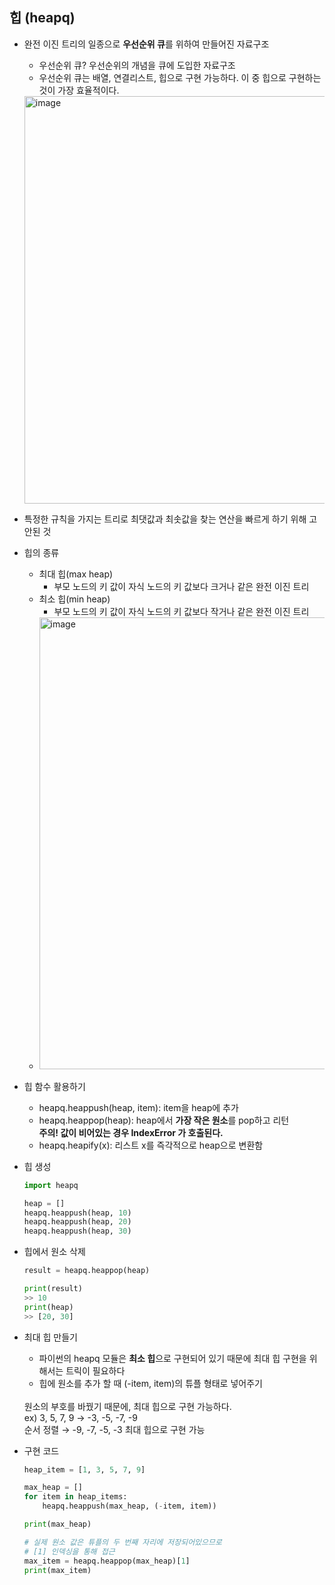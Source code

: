 ## 힙 (heapq)

- 완전 이진 트리의 일종으로 **우선순위 큐**를 위하여 만들어진 자료구조
    - 우선순위 큐? 우선순위의 개념을 큐에 도입한 자료구조
    - 우선순위 큐는 배열, 연결리스트, 힙으로 구현 가능하다. 이 중 힙으로 구현하는 것이 가장 효율적이다.
    <img width="652" alt="image" src="https://user-images.githubusercontent.com/46226445/192334895-33f37b2c-a77c-4ba1-9399-cd85bed5507d.png">
- 특정한 규칙을 가지는 트리로 최댓값과 최솟값을 찾는 연산을 빠르게 하기 위해 고안된 것
- 힙의 종류
    - 최대 힙(max heap)
        - 부모 노드의 키 값이 자식 노드의 키 값보다 크거나 같은 완전 이진 트리
    - 최소 힙(min heap)
        - 부모 노드의 키 값이 자식 노드의 키 값보다 작거나 같은 완전 이진 트리
    - <img width="723" alt="image" src="https://user-images.githubusercontent.com/46226445/192334963-531fc73a-2ef6-4b9a-906d-c963c1c9c7a0.png">
- 힙 함수 활용하기
    - heapq.heappush(heap, item): item을 heap에 추가
    - heapq.heappop(heap): heap에서 **가장 작은 원소**를 pop하고 리턴<br>
    **주의! 값이 비어있는 경우 IndexError 가 호출된다.**
    - heapq.heapify(x): 리스트 x를 즉각적으로 heap으로 변환함
- 힙 생성
    
    ```python
    import heapq
    
    heap = []
    heapq.heappush(heap, 10)
    heapq.heappush(heap, 20)
    heapq.heappush(heap, 30)
    ```
    
- 힙에서 원소 삭제
    
    ```python
    result = heapq.heappop(heap)
    
    print(result)
    >> 10
    print(heap)
    >> [20, 30]
    ```
    
- 최대 힙 만들기
    - 파이썬의 heapq 모듈은 **최소 힙**으로 구현되어 있기 때문에 최대 힙 구현을 위해서는 트릭이 필요하다
    - 힙에 원소를 추가 할 때 (-item, item)의 튜플 형태로 넣어주기
    <br>
    원소의 부호를 바꿨기 때문에, 최대 힙으로 구현 가능하다.
    <br>
    ex) 3, 5, 7, 9 → -3, -5, -7, -9
    <br>
    순서 정렬 → -9, -7, -5, -3 최대 힙으로 구현 가능
- 구현 코드
    
    ```python
    heap_item = [1, 3, 5, 7, 9]
    
    max_heap = []
    for item in heap_items:
    	heapq.heappush(max_heap, (-item, item))
    
    print(max_heap)
    
    # 실제 원소 값은 튜플의 두 번째 자리에 저장되어있으므로 
    # [1] 인덱싱을 통해 접근
    max_item = heapq.heappop(max_heap)[1]
    print(max_item)
    ```
